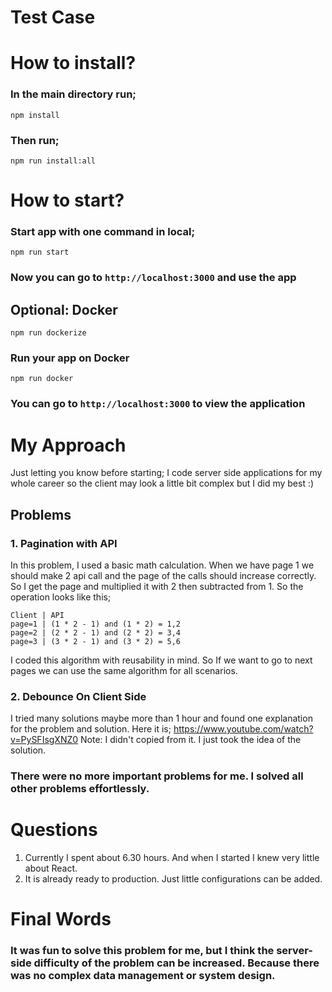 # Test Case

# How to install?

### In the main directory run;

```
npm install
```

### Then run;

```
npm run install:all
```

# How to start?

### Start app with one command in local;

```
npm run start
```

### Now you can go to `http://localhost:3000` and use the app

## Optional: Docker

```
npm run dockerize
```

### Run your app on Docker

```
npm run docker
```

### You can go to `http://localhost:3000` to view the application

# My Approach

Just letting you know before starting; I code server side applications for my whole career so the client may look a little bit complex but I did my best :)

## Problems

### 1. Pagination with API

In this problem, I used a basic math calculation. When we have page 1 we should make 2 api call and the page of the calls should increase correctly. So I get the page and multiplied it with 2 then subtracted from 1. So the operation looks like this;

```
Client | API
page=1 | (1 * 2 - 1) and (1 * 2) = 1,2
page=2 | (2 * 2 - 1) and (2 * 2) = 3,4
page=3 | (3 * 2 - 1) and (3 * 2) = 5,6
```

I coded this algorithm with reusability in mind. So If we want to go to next pages we can use the same algorithm for all scenarios.

### 2. Debounce On Client Side

I tried many solutions maybe more than 1 hour and found one explanation for the problem and solution. Here it is; https://www.youtube.com/watch?v=PySFIsgXNZ0
Note: I didn't copied from it. I just took the idea of the solution.

### There were no more important problems for me. I solved all other problems effortlessly.

# Questions

1. Currently I spent about 6.30 hours. And when I started I knew very little about React.
2. It is already ready to production. Just little configurations can be added.

# Final Words

### It was fun to solve this problem for me, but I think the server-side difficulty of the problem can be increased. Because there was no complex data management or system design.
